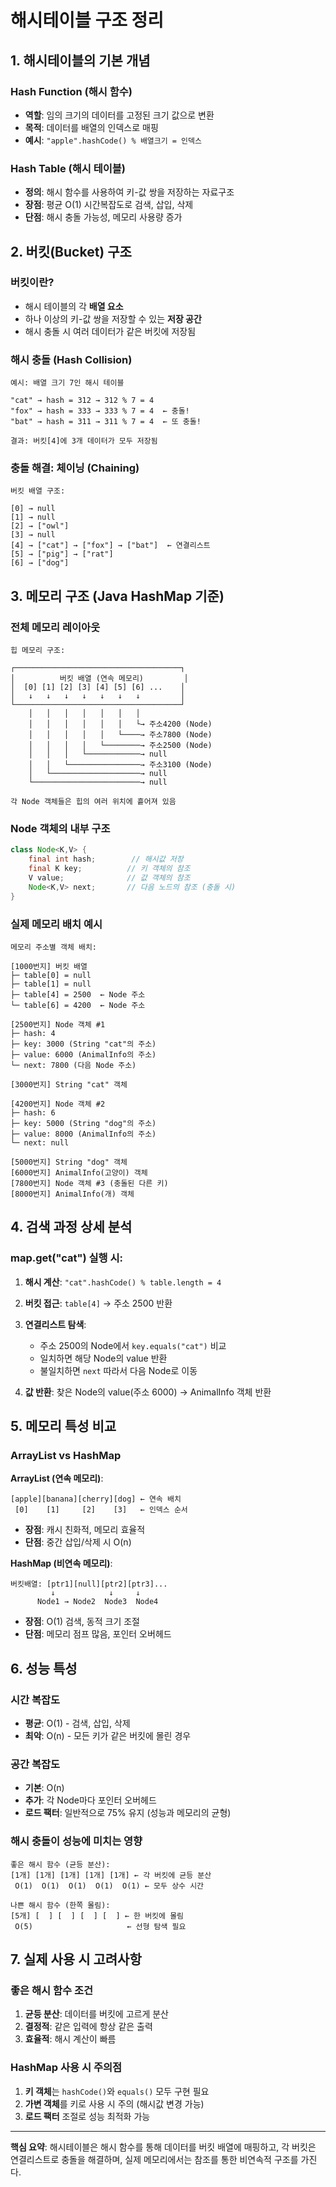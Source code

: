 # 해시테이블 구조 정리

## 1. 해시테이블의 기본 개념

### Hash Function (해시 함수)

- **역할**: 임의 크기의 데이터를 고정된 크기 값으로 변환
- **목적**: 데이터를 배열의 인덱스로 매핑
- **예시**: `"apple".hashCode() % 배열크기 = 인덱스`

### Hash Table (해시 테이블)

- **정의**: 해시 함수를 사용하여 키-값 쌍을 저장하는 자료구조
- **장점**: 평균 O(1) 시간복잡도로 검색, 삽입, 삭제
- **단점**: 해시 충돌 가능성, 메모리 사용량 증가

## 2. 버킷(Bucket) 구조

### 버킷이란?

- 해시 테이블의 각 **배열 요소**
- 하나 이상의 키-값 쌍을 저장할 수 있는 **저장 공간**
- 해시 충돌 시 여러 데이터가 같은 버킷에 저장됨

### 해시 충돌 (Hash Collision)

```
예시: 배열 크기 7인 해시 테이블

"cat" → hash = 312 → 312 % 7 = 4
"fox" → hash = 333 → 333 % 7 = 4  ← 충돌!
"bat" → hash = 311 → 311 % 7 = 4  ← 또 충돌!

결과: 버킷[4]에 3개 데이터가 모두 저장됨
```

### 충돌 해결: 체이닝 (Chaining)

```
버킷 배열 구조:

[0] → null
[1] → null
[2] → ["owl"]
[3] → null
[4] → ["cat"] → ["fox"] → ["bat"]  ← 연결리스트
[5] → ["pig"] → ["rat"]
[6] → ["dog"]
```

## 3. 메모리 구조 (Java HashMap 기준)

### 전체 메모리 레이아웃

```
힙 메모리 구조:

┌─────────────────────────────────────┐
│          버킷 배열 (연속 메모리)         │
│  [0] [1] [2] [3] [4] [5] [6] ...    │
│   ↓   ↓   ↓   ↓   ↓   ↓   ↓         │
└─────────────────────────────────────┘
    │   │   │   │   │   │   │
    │   │   │   │   │   │   └→ 주소4200 (Node)
    │   │   │   │   │   └────→ 주소7800 (Node)
    │   │   │   │   └────────→ 주소2500 (Node)
    │   │   │   └────────────→ null
    │   │   └────────────────→ 주소3100 (Node)
    │   └────────────────────→ null
    └────────────────────────→ null

각 Node 객체들은 힙의 여러 위치에 흩어져 있음
```

### Node 객체의 내부 구조

```java
class Node<K,V> {
    final int hash;        // 해시값 저장
    final K key;          // 키 객체의 참조
    V value;              // 값 객체의 참조
    Node<K,V> next;       // 다음 노드의 참조 (충돌 시)
}
```

### 실제 메모리 배치 예시

```
메모리 주소별 객체 배치:

[1000번지] 버킷 배열
├─ table[0] = null
├─ table[1] = null
├─ table[4] = 2500  ← Node 주소
└─ table[6] = 4200  ← Node 주소

[2500번지] Node 객체 #1
├─ hash: 4
├─ key: 3000 (String "cat"의 주소)
├─ value: 6000 (AnimalInfo의 주소)
└─ next: 7800 (다음 Node 주소)

[3000번지] String "cat" 객체

[4200번지] Node 객체 #2
├─ hash: 6
├─ key: 5000 (String "dog"의 주소)
├─ value: 8000 (AnimalInfo의 주소)
└─ next: null

[5000번지] String "dog" 객체
[6000번지] AnimalInfo(고양이) 객체
[7800번지] Node 객체 #3 (충돌된 다른 키)
[8000번지] AnimalInfo(개) 객체
```

## 4. 검색 과정 상세 분석

### map.get("cat") 실행 시:

1. **해시 계산**: `"cat".hashCode() % table.length = 4`

2. **버킷 접근**: `table[4]` → 주소 2500 반환

3. **연결리스트 탐색**:

   - 주소 2500의 Node에서 `key.equals("cat")` 비교
   - 일치하면 해당 Node의 value 반환
   - 불일치하면 `next` 따라서 다음 Node로 이동

4. **값 반환**: 찾은 Node의 value(주소 6000) → AnimalInfo 객체 반환

## 5. 메모리 특성 비교

### ArrayList vs HashMap

**ArrayList (연속 메모리)**:

```
[apple][banana][cherry][dog] ← 연속 배치
 [0]    [1]     [2]    [3]   ← 인덱스 순서
```

- **장점**: 캐시 친화적, 메모리 효율적
- **단점**: 중간 삽입/삭제 시 O(n)

**HashMap (비연속 메모리)**:

```
버킷배열: [ptr1][null][ptr2][ptr3]...
         ↓            ↓     ↓
      Node1 → Node2  Node3  Node4
```

- **장점**: O(1) 검색, 동적 크기 조절
- **단점**: 메모리 점프 많음, 포인터 오버헤드

## 6. 성능 특성

### 시간 복잡도

- **평균**: O(1) - 검색, 삽입, 삭제
- **최악**: O(n) - 모든 키가 같은 버킷에 몰린 경우

### 공간 복잡도

- **기본**: O(n)
- **추가**: 각 Node마다 포인터 오버헤드
- **로드 팩터**: 일반적으로 75% 유지 (성능과 메모리의 균형)

### 해시 충돌이 성능에 미치는 영향

```
좋은 해시 함수 (균등 분산):
[1개] [1개] [1개] [1개] [1개] ← 각 버킷에 균등 분산
 O(1)  O(1)  O(1)  O(1)  O(1) ← 모두 상수 시간

나쁜 해시 함수 (한쪽 몰림):
[5개] [  ] [  ] [  ] [  ] ← 한 버킷에 몰림
 O(5)                     ← 선형 탐색 필요
```

## 7. 실제 사용 시 고려사항

### 좋은 해시 함수 조건

1. **균등 분산**: 데이터를 버킷에 고르게 분산
2. **결정적**: 같은 입력에 항상 같은 출력
3. **효율적**: 해시 계산이 빠름

### HashMap 사용 시 주의점

1. **키 객체**는 `hashCode()`와 `equals()` 모두 구현 필요
2. **가변 객체**를 키로 사용 시 주의 (해시값 변경 가능)
3. **로드 팩터** 조절로 성능 최적화 가능

---

**핵심 요약**: 해시테이블은 해시 함수를 통해 데이터를 버킷 배열에 매핑하고, 각 버킷은 연결리스트로 충돌을 해결하며, 실제 메모리에서는 참조를 통한 비연속적 구조를 가진다.
